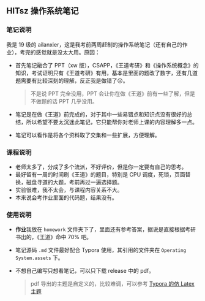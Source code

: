 ## HITsz 操作系统笔记

### 笔记说明

我是 19 级的 ailanxier，这是我考前两周赶制的操作系统笔记（还有自己的作业），考完的感觉就是没太大用。原因：

+ 首先笔记融合了 PPT（xw 版），CSAPP，《王道考研》和《操作系统概念》的知识，考试证明只有《王道考研》有用，基本是里面的题改了数字，还有几道题需要有比较深刻的理解，反正我是做错了:cry:。

  > 不是说 PPT 完全没用，PPT 会让你在做《王道》前有一些了解，但是不做题的话 PPT 几乎没用。

+ 笔记是在做《王道》前完成的，对于其中一些易错点和知识点没有很好的总结，所以希望不要太沉迷此笔记，它只能帮你对老师上课的内容理解多一点。

+ 笔记可以看作是将各个资料取了交集和一些扩展，方便理解。

### 课程说明

+ 老师太多了，分成了多个流派，不好评价，但是你一定要有自己的思考。
+ 最好留有一周的时间刷《王道》的题目，特别是 CPU 调度，死锁，页面替换，磁盘寻道的大题，考前再过一遍选择题。
+ 实验很难，我不太会，与课程内容关系不大。
+ 本来说会考作业里面的代码题，结果没有。

### 使用说明

+ **作业**我放在 `homework` 文件夹下了，里面还有参考答案，据说是直接根据考研书出的，《王道》命中 70% 吧。

+ 笔记源码 `.md` 文件最好配合 Typora 使用，其引用的文件夹在 `Operating System.assets` 下。

+ 不想自己编写只想看笔记，可以只下载 release 中的 pdf。

  > pdf 导出的主题是自定义的，比较难调，可以参考 [Typora 的仿 Latex 主题](https://github.com/Keldos-Li/typora-latex-theme)